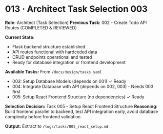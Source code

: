# 013 · Architect Task Selection 003

**Role:** Architect (Task Selection)
**Previous Task:** 002 - Create Todo API Routes (COMPLETED & REVIEWED)

**Current State:**
- Flask backend structure established
- API routes functional with hardcoded data  
- CRUD endpoints operational and tested
- Ready for database integration or frontend development

**Available Tasks:** From `/docs/design/tasks.yaml`
- 003: Setup Database Models (depends on 001) ✓ Ready
- 004: Integrate Database with API (depends on 002, 003) - Needs 003 first
- 005: Setup React Frontend Structure (no dependencies) ✓ Ready

**Selection Decision:** Task 005 - Setup React Frontend Structure
**Reasoning:** Build frontend parallel to backend, test API integration early, avoid database complexity before frontend validation

**Output:** Extract to `/logs/tasks/005_react_setup.md`